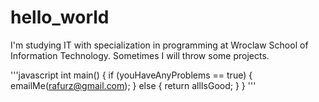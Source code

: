# hello_world

I'm studying IT with specialization in programming at Wroclaw School of Information Technology.
Sometimes I will throw some projects.

'''javascript
int main()
{
  if (youHaveAnyProblems == true)
  {
   emailMe(rafurz@gmail.com);
  }
  else
  {
    return allIsGood;
  }
}
'''
